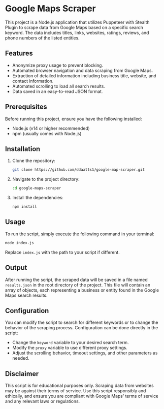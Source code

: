 # Google Maps Scraper

This project is a Node.js application that utilizes Puppeteer with Stealth Plugin to scrape data from Google Maps based on a specific search keyword. The data includes titles, links, websites, ratings, reviews, and phone numbers of the listed entities.

## Features

- Anonymize proxy usage to prevent blocking.
- Automated browser navigation and data scraping from Google Maps.
- Extraction of detailed information including business title, website, and contact information.
- Automated scrolling to load all search results.
- Data saved in an easy-to-read JSON format.

## Prerequisites

Before running this project, ensure you have the following installed:
- Node.js (v14 or higher recommended)
- npm (usually comes with Node.js)

## Installation

1. Clone the repository:
   ```bash
   git clone https://github.com/ddaatts1/google-map-scraper.git
   ```
2. Navigate to the project directory:
   ```bash
   cd google-maps-scraper
   ```
3. Install the dependencies:
   ```bash
   npm install
   ```

## Usage

To run the script, simply execute the following command in your terminal:

```bash
node index.js
```

Replace `index.js` with the path to your script if different.

## Output

After running the script, the scraped data will be saved in a file named `results.json` in the root directory of the project. This file will contain an array of objects, each representing a business or entity found in the Google Maps search results.

## Configuration

You can modify the script to search for different keywords or to change the behavior of the scraping process. Configuration can be done directly in the script:

- Change the `keyword` variable to your desired search term.
- Modify the `proxy` variable to use different proxy settings.
- Adjust the scrolling behavior, timeout settings, and other parameters as needed.

## Disclaimer

This script is for educational purposes only. Scraping data from websites may be against their terms of service. Use this script responsibly and ethically, and ensure you are compliant with Google Maps' terms of service and any relevant laws or regulations.

